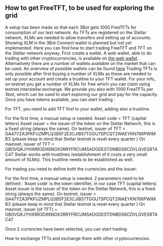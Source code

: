 ## How to get FreeTFT, to be used for exploring the grid

A setup has been made so that each 3Bot gets 1000 FreeTFTs for consumption of our test network. As TFTs are registered on the Stellar network, XLMs are needed to allow transfers and setting up of accounts. 
Showing XLM in the 3Bot Connect wallet is planned but not yet implemented. 
Here you can find how to start trading FreeTFT and TFT on the Stellar network anyway. 
First create a wallet. A web wallet, able to do trading with other cryptocurrencies, is available on [the web wallet](https://interstellar.exchange/) . Alternatively there are a number of wallets available on the market that can be used. 
An overview of possible wallets can be found [here](https://themoneymongers.com/best-stellar-xlm-wallets/) 
Trading TFTs is only possible after first buying a number of XLMs as these are needed to set up your account and create a trustline to your TFT wallet. 
For your info, on testnet you get a number of XLMs for free which you can claim using testnet.interstellar.exchange. 
We provide you also with 1000 FreeTFTs per 3bot, which can be used to start exploring our grid and pay for the capacity. 
Once you have tokens available, you can start trading : 

For TFT, you need to add TFT first to your wallet, adding also a trustline.

For the first time, a manual setup is needed. 
Asset code = TFT (capital letters)
Asset issuer = the issuer of the token on the Stellar Network, this is a fixed string (always the same). 
On testnet, issuer of TFT = GA47YZA3PKFUZMPLQ3B5F2E3CJIB57TGGU7SPCQT2WAEYKN766PWIMB3
(please keep in mind that Stellar testnet is reset every quarter ) 
On mainnet, issuer of TFT = GBOVQKJYHXRR3DX6NOX2RRYFRCUMSADGDESTDNBDS6CDVLGVESRTAC47
Stellar works with trustlines (establishment of it costs a very small amount of XLMs). This trustline needs to be established as well. 

For trading you need to define both the currencies and the issuer: 

For the first time, a manual setup is needed. 2 parameters need to be defined : 
‘Asset code’ is the token identifier, in our case TFT (capital letters)
Asset issuer is the issuer of the token on the Stellar Network, this is a fixed string (always the same). 
On testnet, issuer = GA47YZA3PKFUZMPLQ3B5F2E3CJIB57TGGU7SPCQT2WAEYKN766PWIMB3
(please keep in mind that Stellar testnet is reset every quarter ) 
On mainnet, issuer (of TFT) = GBOVQKJYHXRR3DX6NOX2RRYFRCUMSADGDESTDNBDS6CDVLGVESRTAC47

Once 2 currencies have been selected, you can start trading. 

How to exchange TFTs and exchange them with other cryptocurrencies. 

